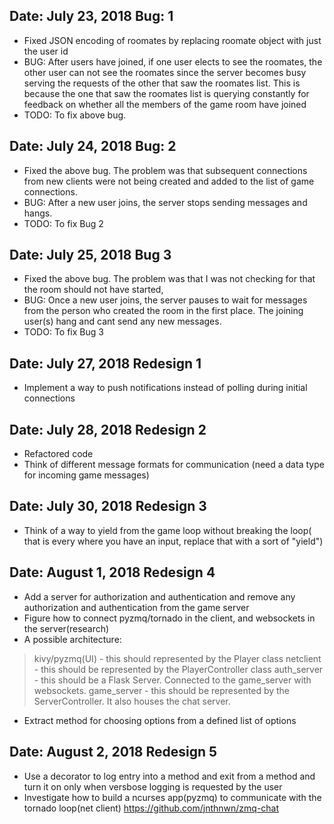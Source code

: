 Date: July 23, 2018	Bug: 1
--------------------------------

- Fixed JSON encoding of roomates by replacing roomate object with just the 
user id
- BUG: After users have joined, if one user elects to see the roomates, 
the other user can not see the roomates since the server becomes busy
serving the requests of the other that saw the roomates list. This is 
because the one that saw the roomates list is querying constantly for
feedback on whether all the members of the game room have joined
- TODO: To fix above bug.

Date: July 24, 2018	Bug: 2 
---------------------------------

- Fixed the above bug. The problem was that subsequent connections from 
new clients were not being created and added to the list of game connections.
- BUG: After a new user joins, the server stops sending messages and hangs.
- TODO: To fix Bug 2

Date: July 25, 2018	Bug 3
----------------------------------

- Fixed the above bug. The problem was that I was not checking for that
the room should not have started,
- BUG: Once a new user joins, the server pauses to wait for messages from the
person who created the room in the first place. The joining user(s) hang and 
cant send any new messages.
- TODO: To fix Bug 3

Date: July 27, 2018 	Redesign 1
----------------------------------

- Implement a way to push notifications instead of polling
during initial connections

Date: July 28, 2018	Redesign 2
----------------------------------

- Refactored code
- Think of different message formats for communication
(need a data type for incoming game messages)


Date: July 30, 2018	Redesign 3
----------------------------------

- Think of a way to yield from the game loop without breaking 
the loop( that is every where you have an input, replace that 
with a sort of "yield")

Date: August 1, 2018	Redesign 4
-----------------------------------

- Add a server for authorization and authentication and 
remove any authorization and authentication from the game 
server
- Figure how to connect pyzmq/tornado in the client, 
and websockets in the server(research)
- A possible architecture: 

> kivy/pyzmq(UI) - this should represented by the Player class
> netclient - this should be represented by the PlayerController class
> auth_server - this should be a Flask Server. Connected to the 
game_server with websockets. 
> game_server - this should be represented by the ServerController.
It also houses the chat server.

- Extract method for choosing options from a defined list of options

Date: August 2, 2018 	Redesign 5
-----------------------------------

- Use a decorator to log entry into a method and exit from a method
and turn it on only when versbose logging is requested by the user
- Investigate how to build a ncurses app(pyzmq) to communicate with the
tornado loop(net client) https://github.com/jnthnwn/zmq-chat
